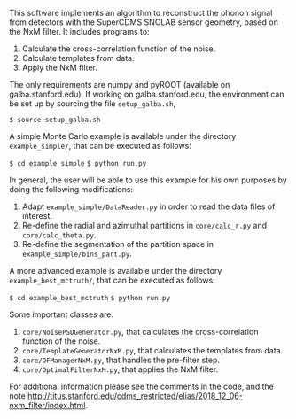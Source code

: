 This software implements an algorithm to reconstruct the phonon signal from detectors with the SuperCDMS SNOLAB sensor geometry, based on the NxM filter. It includes programs to:

1. Calculate the cross-correlation function of the noise.
2. Calculate templates from data.
3. Apply the NxM filter.

The only requirements are numpy and pyROOT (available on galba.stanford.edu). If working on galba.stanford.edu, the environment can be set up by sourcing the file ``setup_galba.sh``,

``$ source setup_galba.sh``

A simple Monte Carlo example is available under the directory ``example_simple/``, that can be executed as follows:

``$ cd example_simple``
``$ python run.py``

In general, the user will be able to use this example for his own purposes by doing the following modifications:

1. Adapt ``example_simple/DataReader.py`` in order to read the data files of interest.
2. Re-define the radial and azimuthal partitions in ``core/calc_r.py`` and ``core/calc_theta.py``.
3. Re-define the segmentation of the partition space in ``example_simple/bins_part.py``.

A more advanced example is available under the directory ``example_best_mctruth/``, that can be executed as follows:

``$ cd example_best_mctruth``
``$ python run.py``

Some important classes are:

1. ``core/NoisePSDGenerator.py``, that calculates the cross-correlation function of the noise.
2. ``core/TemplateGeneratorNxM.py``, that calculates the templates from data.
3. ``core/OFManagerNxM.py``, that handles the pre-filter step.
4. ``core/OptimalFilterNxM.py``, that applies the NxM filter.

For additional information please see the comments in the code, and the note http://titus.stanford.edu/cdms_restricted/elias/2018_12_06-nxm_filter/index.html.
